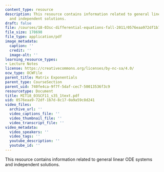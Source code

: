 ```yaml
---
content_type: resource
description: This resource contains information related to general linear ODE systems
  and independent solutions.
draft: false
file: /courses/18-03sc-differential-equations-fall-2011/0576eaa972df1b7d8c170a9a59c8d241_MIT18_03SCF11_s35_1text.pdf
file_size: 178698
file_type: application/pdf
image_metadata:
  caption: ''
  credit: ''
  image-alt: ''
learning_resource_types:
- Lecture Notes
license: https://creativecommons.org/licenses/by-nc-sa/4.0/
ocw_type: OCWFile
parent_title: Matrix Exponentials
parent_type: CourseSection
parent_uid: 740fe4ca-9f7f-5daf-cec7-50013536f3c9
resourcetype: Document
title: MIT18_03SCF11_s35_1text.pdf
uid: 0576eaa9-72df-1b7d-8c17-0a9a59c8d241
video_files:
  archive_url: ''
  video_captions_file: ''
  video_thumbnail_file: ''
  video_transcript_file: ''
video_metadata:
  video_speakers: ''
  video_tags: ''
  youtube_description: ''
  youtube_id: ''
---
```

This resource contains information related to general linear ODE systems and independent solutions.